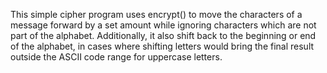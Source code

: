 This simple cipher program uses encrypt() to move the characters of a message forward by a set amount while ignoring characters which are not part of the alphabet. Additionally, it also shift back to the beginning or end of the alphabet, in cases where shifting letters would bring the final result outside the ASCII code range for uppercase letters.